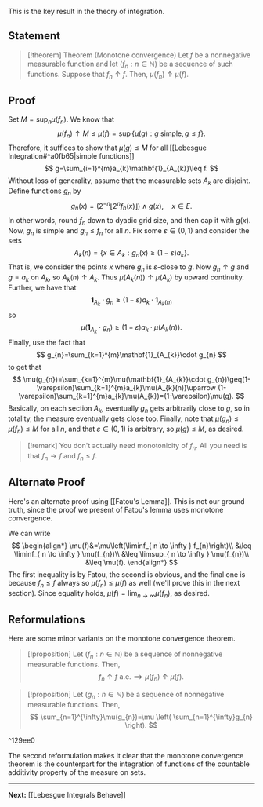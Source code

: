 This is the key result in the theory of integration.

## Statement

> [!theorem] Theorem (Monotone convergence)
> Let $f$ be a nonnegative measurable function and let $(f_{n}:n\in \mathbb{N})$ be a sequence of such functions. Suppose that $f_{n}\uparrow f$. Then, $\mu(f_{n})\uparrow \mu(f)$.

## Proof

Set $M=\sup_{n}\mu(f_{n})$. We know that
$$
\mu(f_{n})\uparrow M\leq \mu(f)=\sup \{ \mu(g) : g\text{ simple}, g\leq f \}.
$$
Therefore, it suffices to show that $\mu(g)\leq M$ for all [[Lebesgue Integration#^a0fb65|simple functions]]
$$
g=\sum_{i=1}^{m}a_{k}\mathbf{1}_{A_{k}}\leq f.
$$
Without loss of generality, assume that the measurable sets $A_{k}$ are disjoint. Define functions $g_{n}$ by
$$
g_{n}(x)=(2^{-n}\lfloor 2^nf_{n}(x) \rfloor )\land g(x),\quad x \in E.
$$
In other words, round $f_{n}$ down to dyadic grid size, and then cap it with $g(x)$. Now, $g_{n}$ is simple and $g_{n}\leq f_{n}$ for all $n$. Fix some $\varepsilon \in(0,1)$ and consider the sets
$$
A_{k}(n)=\{ x \in A_{k}:g_{n}(x)\geq(1-\varepsilon)a_{k} \}.
$$
That is, we consider the points $x$ where $g_{n}$ is $\varepsilon$-close to $g$. Now $g_{n}\uparrow g$ and $g=a_{k}$ on $A_{k}$, so $A_{k}(n)\uparrow A_{k}$. Thus $\mu(A_{k}(n))\uparrow \mu(A_{k})$ by upward continuity. Further, we have that
$$
\mathbf{1}_{A_{k}}\cdot g_{n}\geq(1-\varepsilon)a_{k}\cdot \mathbf{1}_{A_{k}(n)}
$$
so
$$
\mu(\mathbf{1}_{A_{k}}\cdot g_{n})\geq (1-\varepsilon)a_{k}\cdot \mu(A_{k}(n)).
$$
Finally, use the fact that
$$
g_{n}=\sum_{k=1}^{m}\mathbf{1}_{A_{k}}\cdot g_{n}
$$
to get that
$$
\mu(g_{n})=\sum_{k=1}^{m}\mu(\mathbf{1}_{A_{k}}\cdot g_{n})\geq(1-\varepsilon)\sum_{k=1}^{m}a_{k}\mu(A_{k}(n))\uparrow (1-\varepsilon)\sum_{k=1}^{m}a_{k}\mu(A_{k})=(1-\varepsilon)\mu(g).
$$
Basically, on each section $A_{k}$, eventually $g_{n}$ gets arbitrarily close to $g$, so in totality, the measure eventually gets close too. Finally, note that $\mu(g_{n})\leq \mu(f_{n})\leq M$ for all $n$, and that $\varepsilon \in(0,1)$ is arbitrary, so $\mu(g)\leq M$, as desired.

> [!remark]
> You don't actually need monotonicity of $f_{n}$. All you need is that $f_{n}\to f$ and $f_{n}\leq f$.

## Alternate Proof

Here's an alternate proof using [[Fatou's Lemma]]. This is not our ground truth, since the proof we present of Fatou's lemma uses monotone convergence.

We can write
$$
\begin{align*}
\mu(f)&=\mu\left(\liminf_{ n \to \infty } f_{n}\right)\\
&\leq \liminf_{ n \to \infty } \mu(f_{n})\\
&\leq \limsup_{ n \to \infty } \mu(f_{n})\\
&\leq \mu(f).
\end{align*}
$$
The first inequality is by Fatou, the second is obvious, and the final one is because $f_{n}\leq f$ always so $\mu(f_{n})\leq \mu(f)$ as well (we'll prove this in the next section). Since equality holds, $\mu(f)=\lim_{ n \to \infty }\mu(f_{n})$, as desired.

## Reformulations

Here are some minor variants on the monotone convergence theorem.

> [!proposition]
> Let $(f_{n}:n\in \mathbb{N})$ be a sequence of nonnegative measurable functions. Then,
> $$
> f_{n}\uparrow f\text{ a.e.}\implies \mu(f_{n})\uparrow \mu(f).
> $$
 
> [!proposition]
> Let $(g_{n}:n\in \mathbb{N})$ be a sequence of nonnegative measurable functions. Then,
> $$
> \sum_{n=1}^{\infty}\mu(g_{n})=\mu \left( \sum_{n=1}^{\infty}g_{n} \right).
> $$

^129ee0

The second reformulation makes it clear that the monotone convergence theorem is the counterpart for the integration of functions of the countable additivity property of the measure on sets.

---

**Next:** [[Lebesgue Integrals Behave]]